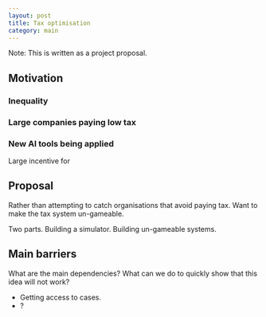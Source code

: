 ```yaml
---
layout: post
title: Tax optimisation
category: main
---
```


Note: This is written as a project proposal.

## Motivation

### Inequality

### Large companies paying low tax

### New AI tools being applied

Large incentive for

## Proposal

Rather than attempting to catch organisations that avoid paying tax. Want to make the tax system un-gameable.

Two parts.
Building a simulator.
Building un-gameable systems.

## Main barriers

What are the main dependencies? What can we do to quickly show that this idea will not work?

* Getting access to cases.
* ?
